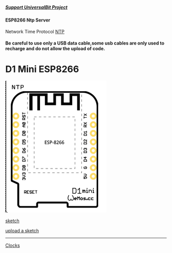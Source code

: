 ##### [Support UniversalBit Project](https://github.com/universalbit-dev/universalbit-dev/tree/main/support)

#### ESP8266 Ntp Server
Network Time Protocol [NTP](https://microcontrollerslab.com/current-date-time-esp8266-nodemcu-ntp-server/)

#### Be careful to use only a USB data cable,some usb cables are only used to recharge and do not allow the upload of code.
# D1 Mini ESP8266 

[![Alt text](https://github.com/universalbit-dev/universalbit-dev/blob/main/ESP8266/D1_Mini.png)](https://github.com/universalbit-dev/universalbit-dev/tree/main/ann)


[sketch](https://github.com/universalbit-dev/universalbit-dev/blob/main/ESP8266/esp8266_ntp.ino)

[upload a sketch](https://support.arduino.cc/hc/en-us/articles/4733418441116-Upload-a-sketch-in-Arduino-IDE)

---
[Clocks](https://greenwichmeantime.com/articles/clocks/global/)
